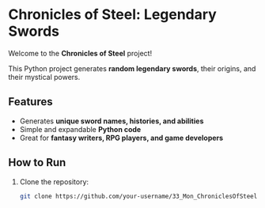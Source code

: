 # Chronicles of Steel: Legendary Swords

Welcome to the **Chronicles of Steel** project!

This Python project generates **random legendary swords**, their origins, and their mystical powers.

## Features
- Generates **unique sword names, histories, and abilities**
- Simple and expandable **Python code**
- Great for **fantasy writers, RPG players, and game developers**

## How to Run

1. Clone the repository:
   ```bash
   git clone https://github.com/your-username/33_Mon_ChroniclesOfSteel.git
